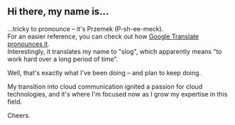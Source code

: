 ## Hi there, my name is...
...tricky to pronounce – it's Przemek (P-sh-ee-meck).  
For an easier reference, you can check out how [Google Translate pronounces it](https://translate.google.com/?sl=pl&tl=en&text=przemek&op=translate).  
Interestingly, it translates my name to "slog", which apparently means "to work hard over a long period of time".

Well, that's exactly what I've been doing – and plan to keep doing.

My transition into cloud communication ignited a passion for cloud technologies, and it's where I'm focused now as I grow my expertise in this field.

Cheers.
<!--
**pkrajenta/pkrajenta** is a ✨ _special_ ✨ repository because its `README.md` (this file) appears on your GitHub profile.

Here are some ideas to get you started:

- 🔭 I’m currently working on ...
- 🌱 I’m currently learning ...
- 👯 I’m looking to collaborate on ...
- 🤔 I’m looking for help with ...
- 💬 Ask me about ...
- 📫 How to reach me: ...
- 😄 Pronouns: ...
- ⚡ Fun fact: ...
-->
